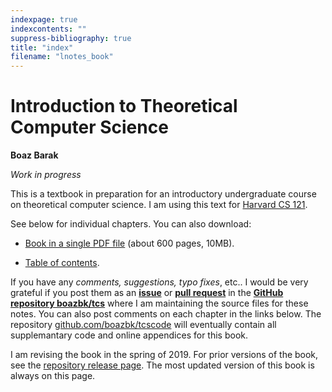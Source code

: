 ```yaml
---
indexpage: true
indexcontents: ""
suppress-bibliography: true
title: "index"
filename: "lnotes_book"
---
```


# Introduction to Theoretical Computer Science

__Boaz Barak__

_Work in progress_


This is a textbook in preparation for an introductory undergraduate course on theoretical computer science.
I am using this text for [Harvard CS 121](http://cs121.boazbarak.org).


See below for individual chapters. You can also download:

* [Book in a single PDF file](https://files.boazbarak.org/introtcs/lnotes_book.pdf) (about 600 pages, 10MB).

* [Table of contents](https://files.boazbarak.org/introtcs/contents.pdf).


If you have any _comments, suggestions, typo fixes_, etc.. I would be very grateful if you post them as an [**issue**](https://github.com/boazbk/tcs/issues) or [**pull request**](https://github.com/boazbk/tcs/pulls) in the [**GitHub repository boazbk/tcs**](https://github.com/boazbk/tcs) where I am maintaining the source files for these notes.
You can also post comments on each chapter in the links below.
The repository [github.com/boazbk/tcscode](https://github.com/boazbk/tcscode)  will eventually contain all supplemantary code and online appendices for this book.

I am revising the book in the spring of 2019. For prior versions of the book, see the [repository release page](https://github.com/boazbk/tcs/releases).
The most updated version of this book is always on this page.
